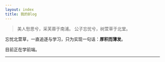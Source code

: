 ```yaml
---
layout: index
title: 我的Blog
---
```


> 美人愁思兮，采芙蓉于南浦。
> 公子忘忧兮，树萱草于北堂。

忘忧北萱草，一直追逐与学习，只为实现一句话：**厚积而薄发**。

目前正在学前端。

---